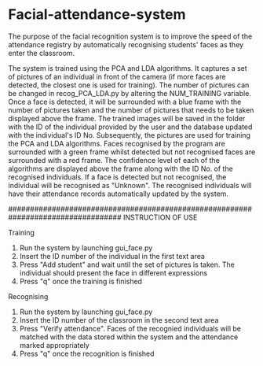 # Facial-attendance-system

The purpose of the facial recognition system is to improve the speed of the attendance registry by automatically recognising students' faces as they enter the classroom. 

The system is trained using the PCA and LDA algorithms. It captures a set of pictures of an individual in front of the camera (if more faces are detected, the closest one is used for training). The number of pictures can be changed in recog_PCA_LDA.py by altering the NUM_TRAINING variable. Once a face is detected, it will be surrounded with a blue frame with the number of pictures taken and the number of pictures that needs to be taken displayed above the frame. The trained images will be saved in the folder with the ID of the individual provided by the user and the database updated with the individual's ID No. Subsequently, the pictures are used for training the PCA and LDA algorithms. Faces recognised by the program are surrounded with a green frame whilst detected but not recognised faces are surrounded with a red frame. The confidence level of each of the algorithms are displayed above the frame along with the ID No. of the recognised individuals. If a face is detected but not recognised, the individual will be recognised as "Unknown". The recognised individuals will have their attendance records automatically updated by the system. 

##################################################################################
INSTRUCTION OF USE

Training
1. Run the system by launching gui_face.py
2. Insert the ID number of the individual in the first text area
3. Press "Add student" and wait until the set of pictures is taken. The individual should present the face in different expressions
4. Press "q" once the training is finished

Recognising
1. Run the system by launching gui_face.py
2. Insert the ID number of the classroom in the second text area
3. Press "Verify attendance". Faces of the recognied individuals will be matched with the data stored within the system and the attendance marked appropriately
4. Press "q" once the recognition is finished